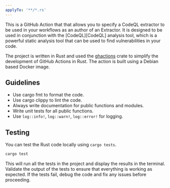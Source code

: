 ```yaml
---
applyTo: '**/*.rs'
---
```


This is a GitHub Action that that allows you to specify a CodeQL extractor to be used in your workflows as an author of an Extractor.
It is designed to be used in conjunction with the [CodeQL][CodeQL] analysis tool, which is a powerful static analysis tool that can be used to find vulnerabilities in your code.

The project is written in Rust and used the [ghactions](https://crates.io/crates/ghactions) crate to simplify the development of GitHub Actions in Rust.
The action is built using a Debian based Docker image.

## Guidelines

- Use cargo fmt to format the code.
- Use cargo clippy to lint the code.
- Always write documentation for public functions and modules.
- Write unit tests for all public functions.
- Use `log::info!`, `log::warn!`, `log::error!` for logging.

## Testing

You can test the Rust code locally using `cargo tests`.

```sh
cargo test
```

This will run all the tests in the project and display the results in the terminal.
Validate the output of the tests to ensure that everything is working as expected.
If the tests fail, debug the code and fix any issues before proceeding.
